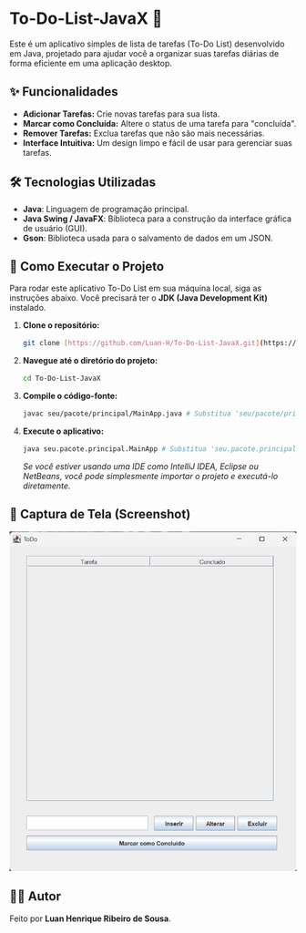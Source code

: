 # To-Do-List-JavaX 📝

Este é um aplicativo simples de lista de tarefas (To-Do List) desenvolvido em Java, projetado para ajudar você a organizar suas tarefas diárias de forma eficiente em uma aplicação desktop.

## ✨ Funcionalidades

* **Adicionar Tarefas:** Crie novas tarefas para sua lista.
* **Marcar como Concluída:** Altere o status de uma tarefa para "concluída".
* **Remover Tarefas:** Exclua tarefas que não são mais necessárias.
* **Interface Intuitiva:** Um design limpo e fácil de usar para gerenciar suas tarefas.

## 🛠️ Tecnologias Utilizadas

* **Java**: Linguagem de programação principal.
* **Java Swing / JavaFX**: Biblioteca para a construção da interface gráfica de usuário (GUI).
* **Gson**: Biblioteca usada para o salvamento de dados em um JSON.

## 🚀 Como Executar o Projeto

Para rodar este aplicativo To-Do List em sua máquina local, siga as instruções abaixo. Você precisará ter o **JDK (Java Development Kit)** instalado.

1.  **Clone o repositório:**
    ```bash
    git clone [https://github.com/Luan-H/To-Do-List-JavaX.git](https://github.com/Luan-H/To-Do-List-JavaX.git)
    ```

2.  **Navegue até o diretório do projeto:**
    ```bash
    cd To-Do-List-JavaX
    ```

3.  **Compile o código-fonte:**
    ```bash
    javac seu/pacote/principal/MainApp.java # Substitua 'seu/pacote/principal/MainApp.java' pelo caminho e nome da sua classe principal (onde está o método `main`)
    ```

4.  **Execute o aplicativo:**
    ```bash
    java seu.pacote.principal.MainApp # Substitua 'seu.pacote.principal.MainApp' pelo caminho e nome da sua classe principal
    ```
    *Se você estiver usando uma IDE como IntelliJ IDEA, Eclipse ou NetBeans, você pode simplesmente importar o projeto e executá-lo diretamente.*

## 📸 Captura de Tela (Screenshot)

![Captura de tela da To-Do List](image.png)

## 👨‍💻 Autor

Feito por **Luan Henrique Ribeiro de Sousa**.
